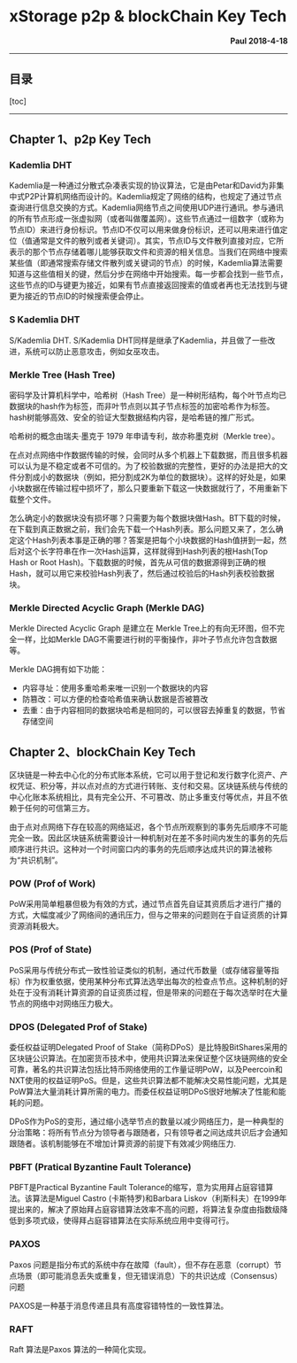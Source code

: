 # xStorage p2p & blockChain Key Tech

**<p align="right">Paul 2018-4-18</p>**

***
## 目录
[toc]
***

## Chapter 1、p2p Key Tech

### Kademlia DHT

Kademlia是一种通过分散式杂凑表实现的协议算法，它是由Petar和David为非集中式P2P计算机网络而设计的。Kademlia规定了网络的结构，也规定了通过节点查询进行信息交换的方式。Kademlia网络节点之间使用UDP进行通讯。参与通讯的所有节点形成一张虚拟网（或者叫做覆盖网）。这些节点通过一组数字（或称为节点ID）来进行身份标识。节点ID不仅可以用来做身份标识，还可以用来进行值定位（值通常是文件的散列或者关键词）。其实，节点ID与文件散列直接对应，它所表示的那个节点存储着哪儿能够获取文件和资源的相关信息。当我们在网络中搜索某些值（即通常搜索存储文件散列或关键词的节点）的时候，Kademlia算法需要知道与这些值相关的键，然后分步在网络中开始搜索。每一步都会找到一些节点，这些节点的ID与键更为接近，如果有节点直接返回搜索的值或者再也无法找到与键更为接近的节点ID的时候搜索便会停止。

### S Kademlia DHT

 S/Kademlia DHT. S/Kademlia DHT同样是继承了Kademlia，并且做了一些改进，系统可以防止恶意攻击，例如女巫攻击。

### Merkle Tree (Hash Tree)

密码学及计算机科学中，哈希树（Hash Tree）是一种树形结构，每个叶节点均已数据块的hash作为标签，而非叶节点则以其子节点标签的加密哈希作为标签。hash树能够高效、安全的验证大型数据结构内容，是哈希链的推广形式。

哈希树的概念由瑞夫·墨克于 1979 年申请专利，故亦称墨克树（Merkle tree）。

在点对点网络中作数据传输的时候，会同时从多个机器上下载数据，而且很多机器可以认为是不稳定或者不可信的。为了校验数据的完整性，更好的办法是把大的文件分割成小的数据块（例如，把分割成2K为单位的数据块）。这样的好处是，如果小块数据在传输过程中损坏了，那么只要重新下载这一快数据就行了，不用重新下载整个文件。

怎么确定小的数据块没有损坏哪？只需要为每个数据块做Hash。BT下载的时候，在下载到真正数据之前，我们会先下载一个Hash列表。那么问题又来了，怎么确定这个Hash列表本事是正确的哪？答案是把每个小块数据的Hash值拼到一起，然后对这个长字符串在作一次Hash运算，这样就得到Hash列表的根Hash(Top Hash or Root Hash)。下载数据的时候，首先从可信的数据源得到正确的根Hash，就可以用它来校验Hash列表了，然后通过校验后的Hash列表校验数据块。

### Merkle Directed Acyclic Graph (Merkle DAG)

Merkle Directed Acyclic Graph 是建立在 Merkle Tree上的有向无环图，但不完全一样，比如Merkle DAG不需要进行树的平衡操作，非叶子节点允许包含数据等。

Merkle DAG拥有如下功能：

- 内容寻址：使用多重哈希来唯一识别一个数据块的内容
- 防篡改：可以方便的检查哈希值来确认数据是否被篡改
- 去重：由于内容相同的数据块哈希是相同的，可以很容去掉重复的数据，节省存储空间

## Chapter 2、blockChain Key Tech

区块链是一种去中心化的分布式账本系统，它可以用于登记和发行数字化资产、产权凭证、积分等，并以点对点的方式进行转账、支付和交易。区块链系统与传统的中心化账本系统相比，具有完全公开、不可篡改、防止多重支付等优点，并且不依赖于任何的可信第三方。

由于点对点网络下存在较高的网络延迟，各个节点所观察到的事务先后顺序不可能完全一致。因此区块链系统需要设计一种机制对在差不多时间内发生的事务的先后顺序进行共识。这种对一个时间窗口内的事务的先后顺序达成共识的算法被称为“共识机制”。

### POW (Prof of Work)

PoW采用简单粗暴但极为有效的方式，通过节点首先自证其资质后才进行广播的方式，大幅度减少了网络间的通讯压力，但与之带来的问题则在于自证资质的计算资源消耗极大。


### POS (Prof of State)

PoS采用与传统分布式一致性验证类似的机制，通过代币数量（或存储容量等指标）作为权重依据，使用某种分布式算法选举出每次的检查点节点。这种机制的好处在于没有消耗计算资源的自证资质过程，但是带来的问题在于每次选举时在大量节点的网络中对网络压力极大。

### DPOS (Delegated Prof of Stake)

委任权益证明Delegated Proof of Stake（简称DPoS）是比特股BitShares采用的区块链公识算法。在加密货币技术中，使用共识算法来保证整个区块链网络的安全可靠，著名的共识算法包括比特币网络使用的工作量证明PoW，以及Peercoin和NXT使用的权益证明PoS。但是，这些共识算法都不能解决交易性能问题，尤其是PoW算法大量消耗计算所需的电力。而委任权益证明DPoS很好地解决了性能和能耗的问题。

DPoS作为PoS的变形，通过缩小选举节点的数量以减少网络压力，是一种典型的分治策略：将所有节点分为领导者与跟随者，只有领导者之间达成共识后才会通知跟随者。该机制能够在不增加计算资源的前提下有效减少网络压力.

### PBFT (Pratical Byzantine Fault Tolerance)

PBFT是Practical Byzantine Fault Tolerance的缩写，意为实用拜占庭容错算法。该算法是Miguel Castro (卡斯特罗)和Barbara Liskov（利斯科夫）在1999年提出来的，解决了原始拜占庭容错算法效率不高的问题，将算法复杂度由指数级降低到多项式级，使得拜占庭容错算法在实际系统应用中变得可行。

### PAXOS

Paxos 问题是指分布式的系统中存在故障（fault），但不存在恶意（corrupt）节点场景（即可能消息丢失或重复，但无错误消息）下的共识达成（Consensus）问题

PAXOS是一种基于消息传递且具有高度容错特性的一致性算法。

### RAFT

Raft 算法是Paxos 算法的一种简化实现。
